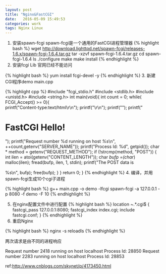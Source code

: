 ```yaml
---
layout: post
title: "Nginx&FastCGI"
date:   2016-05-09 15:49:53
categories: work
tags: Nginx Linux
---
```


1. 安装spawn-fcgi spawn-fcgi是一个通用的FastCGI进程管理器
{% highlight bash %}
wget http://download.lighttpd.net/spawn-fcgi/releases-1.6.x/spawn-fcgi-1.6.4.tar.gz
tar -xzvf spawn-fcgi-1.6.4.tar.gz
cd spawn-fcgi-1.6.4
ls
./configure
make
make install
{% endhighlight %}
2. 安装fcgi Lib 官网已经不能访问

{% highlight bash %}
yum install fcgi-devel -y
{% endhighlight %}
3. 新建CGI程序demo
main.cpp

{% highlight cpp %}
#include "fcgi_stdio.h"
#include <stdlib.h>
#include <unistd.h>
#include <string.h>
int main(void){
  int count = 0;
  while( FCGI_Accept() >= 0){    
    printf("Content-type:text/html\r\n");
    printf("\r\n");
    printf("<title>FastCGI Hello!</title>");
    printf("<h1>FastCGI Hello!</h1>");
    printf("Request number %d running on host <i>%s</i>\n",
      ++count,getenv("SERVER_NAME"));
    printf("Process Id: %d", getpid());
    char * method = getenv("REQUEST_METHOD");
    if (!strcmp(method, "POST")) {
      int ilen = atoi(getenv("CONTENT_LENGTH"));
      char *bufp =(char*) malloc(ilen);
      fread(bufp, ilen, 1, stdin);
      printf("The POST data is<p>%s\n", bufp);
      free(bufp);
    }
  }
  return 0;
}
{% endhighlight %}
4. 编译，并用spawn-fcgi生成10个cgi子进程

{% highlight bash %}
g++ main.cpp -o demo -lfcgi
spawn-fcgi -a 127.0.0.1 -p 8080 -f demo -F 10
{% endhighlight %}

5. 在nginx配置文件中进行配置
{% highlight bash %}
location ~.*\.cgi$ {
  fastcgi_pass 127.0.0.1:8080;
  fastcgi_index index.cgi;
  include fastcgi.conf;
}
{% endhighlight %}
6. 重启Nginx

{% highlight bash %}
nginx -s reloadls
{% endhighlight %}

两次请求是由不同的进程响应

Request number 2418 running on host localhost Process Id: 28850
Request number 2283 running on host localhost Process Id: 28853

ref:http://www.cnblogs.com/skynet/p/4173450.html
